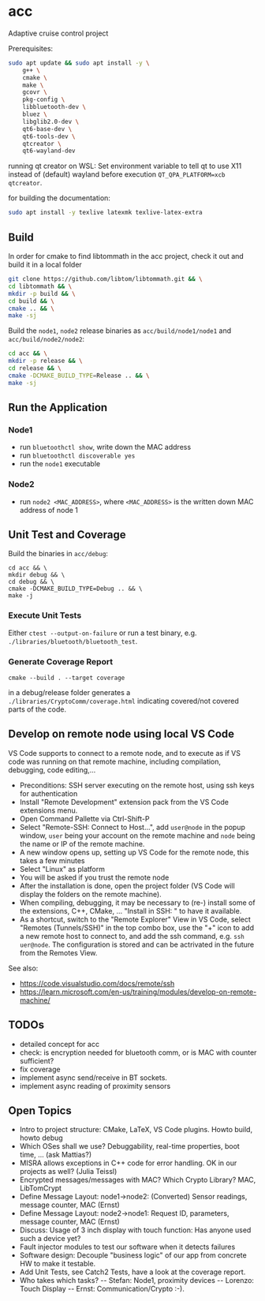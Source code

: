 # acc

Adaptive cruise control project

Prerequisites:
```bash
sudo apt update && sudo apt install -y \
    g++ \
    cmake \
    make \
    gcovr \
    pkg-config \
    libbluetooth-dev \
    bluez \
    libglib2.0-dev \
    qt6-base-dev \
    qt6-tools-dev \
    qtcreator \
    qt6-wayland-dev
```

running qt creator on WSL: Set environment variable to tell qt to use X11 instead of
(default) wayland before execution `QT_QPA_PLATFORM=xcb qtcreator`.



for building the documentation:
```bash
sudo apt install -y texlive latexmk texlive-latex-extra
```

## Build

In order for cmake to find libtommath in the acc project, check it out and build it in a local folder

```bash
git clone https://github.com/libtom/libtommath.git && \
cd libtommath && \
mkdir -p build && \
cd build && \
cmake .. && \
make -sj
```

Build the `node1`, `node2` release binaries as `acc/build/node1/node1` and `acc/build/node2/node2`:
```bash
cd acc && \
mkdir -p release && \
cd release && \
cmake -DCMAKE_BUILD_TYPE=Release .. && \
make -sj
```

## Run the Application

### Node1

- run `bluetoothctl show`, write down the MAC address
- run `bluetoothctl discoverable yes`
- run the `node1` executable 

### Node2

- run `node2 <MAC_ADDRESS>`, where `<MAC_ADDRESS>` is the written down MAC address of node 1

## Unit Test and Coverage
Build the binaries in `acc/debug`:
```
cd acc && \
mkdir debug && \
cd debug && \
cmake -DCMAKE_BUILD_TYPE=Debug .. && \
make -j
```

### Execute Unit Tests
Either `ctest --output-on-failure` or run a test binary, e.g. `./libraries/bluetooth/bluetooth_test`.
### Generate Coverage Report
```
cmake --build . --target coverage
```
in a debug/release folder generates a `./libraries/CryptoComm/coverage.html` indicating covered/not covered parts of the code.

## Develop on remote node using local VS Code

VS Code supports to connect to a remote node, and to execute as if VS code was running on that remote machine, including compilation, debugging, code editing,...

- Preconditions: SSH server executing on the remote host, using ssh keys for authentication
- Install "Remote Development" extension pack from the VS Code extensions menu.
- Open Command Pallette via Ctrl-Shift-P
- Select "Remote-SSH: Connect to Host...", add `user@node` in the popup window, `user` being your account on the remote machine and `node` being the name or IP of the remote machine.
- A new window opens up, setting up VS Code for the remote node, this takes a few minutes
- Select "Linux" as platform
- You will be asked if you trust the remote node
- After the installation is done, open the project folder (VS Code will display the folders on the remote machine).
- When compiling, debugging, it may be necessary to (re-) install some of the extensions, C++, CMake, ... "Install in SSH: <node>" to have it available.
- As a shortcut, switch to the "Remote Explorer" View in VS Code, select "Remotes (Tunnels/SSH)" in the top combo box, use the "+" icon to add a new remote host to connect to, and add the ssh command, e.g. `ssh uer@node`. The configuration is stored and can be actrivated in the future from the Remotes View.

See also:
- https://code.visualstudio.com/docs/remote/ssh
- https://learn.microsoft.com/en-us/training/modules/develop-on-remote-machine/

## TODOs

- detailed concept for acc
- check: is encryption needed for bluetooth comm, or is MAC with counter sufficient?
- fix coverage
- implement async send/receive in BT sockets.
- implement async reading of proximity sensors

## Open Topics
- Intro to project structure: CMake, LaTeX, VS Code plugins. Howto build, howto debug
- Which OSes shall we use? Debuggability, real-time properties, boot time, ... (ask Mattias?)
- MISRA allows exceptions in C++ code for error handling. OK in our projects as well? (Julia Teissl)
- Encrypted messages/messages with MAC? Which Crypto Library? MAC, LibTomCrypt
- Define Message Layout: node1->node2: (Converted) Sensor readings, message counter, MAC (Ernst)
- Define Message Layout: node2->node1: Request ID, parameters, message counter, MAC (Ernst)
- Discuss: Usage of 3 inch display with touch function: Has anyone used such a device yet?
- Fault injector modules to test our software when it detects failures
- Software design: Decouple "business logic" of our app from concrete HW to make it testable.
- Add Unit Tests, see Catch2 Tests, have a look at the coverage report.
- Who takes which tasks?
-- Stefan: Node1, proximity devices
-- Lorenzo: Touch Display
-- Ernst: Communication/Crypto :-).